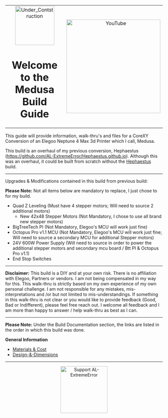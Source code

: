 <table>
  <tr>
    <td align="center" valign="middle" width="40%">
      <img height="125" alt="Under_Contstruction" src="https://github.com/user-attachments/assets/af5ce3f6-0441-4adc-bd16-d6cb73a276e9" />
      <h1><strong>Welcome to the Medusa Build Guide</strong></h1>
    </td>
    <td align="center" valign="middle" width="40%">
      <a href="https://youtu.be/O-GaHyipIRM" target="_blank">
        <img src="https://github.com/user-attachments/assets/144b9e92-06b7-4e26-a62b-e8aec8059f6e" alt="YouTube" width="300"/>
      </a>
    </td>
  </tr>
</table>

This guide will provide information, walk-thru's and files for a CoreXY Conversion of an Elegoo Neptune 4 Max 3d Printer which I call, Medusa.

This build is an overhaul of my previous conversion, Hephaestus (https://github.com/AL-ExtremeError/Hephaestus.github.io).
Although this was an overhaul, it could be built from scratch without the [Hephaestus](https://github.com/AL-ExtremeError/Hephaestus.github.io) build.

****

Upgrades & Modifications contained in this build from previous build:

**Please Note:** Not all items below are mandatory to replace, I just chose to for my build.

- Quad Z Leveling (Must have 4 stepper motors; Will need to source 2 additional motors)
  - New 42x48 Stepper Motors (Not Mandatory, I chose to use all brand new stepper motors)
- BigTreeTech PI (Not Mandatory, Elegoo's MCU will work just fine)
- Octopus Pro v1.1 MCU (Not Mandatory, Elegoo's MCU will work just fine; Will need to source a secondary MCU for additional Stepper motors)
- 24V 600W Power Supply (Will need to source in order to power the additional stepper motors and secondary mcu board / Btt PI & Octopus Pro v1.1)
- End Stop Switches

****

**Disclaimer:** This build is a DIY and at your own risk. There is no affiliation with Elegoo, Partners or vendors. I am not being compensated in my way for this. This walk-thru is strictly based on my own experience of my own personal challenge. I am not responsible for any mistakes, mis-interpretations and /or but not limited to mis-understandings. If something in this walk-thru is not clear or you would like to provide feedback (Good, Bad or Indifferent), please feel free reach out. I welcome all feedback and I am more than happy to answer / help walk-thru as best as I can.

****

**Please Note:** Under the Build Documentation section, the links are listed in the order in which this build was done.

**General Information**
* [Materials & Cost](https://github.com/AL-ExtremeError/Medusa/wiki/Materials-&-Cost)
* [Design-&-Dimensions](https://github.com/AL-ExtremeError/Medusa/wiki/Design-&-Dimensions)


***
<p align="center">
<a href="https://ko-fi.com/alextremeerror" target="_blank">
  <img src="https://github.com/user-attachments/assets/04c2a046-8e7a-457a-9ea1-406732049ebb" alt="Support AL-ExtremeError" height=150px/>
</a>
</p>


